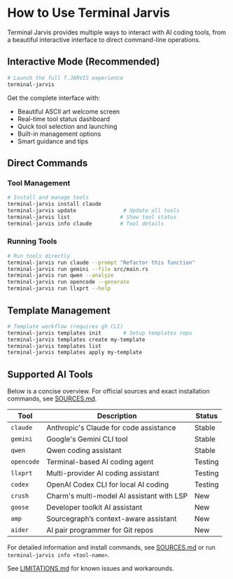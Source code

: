 # How to Use Terminal Jarvis

Terminal Jarvis provides multiple ways to interact with AI coding tools, from a beautiful interactive interface to direct command-line operations.

## Interactive Mode (Recommended)

```bash
# Launch the full T.JARVIS experience
terminal-jarvis
```

Get the complete interface with:

- Beautiful ASCII art welcome screen
- Real-time tool status dashboard
- Quick tool selection and launching
- Built-in management options
- Smart guidance and tips

## Direct Commands

### Tool Management

```bash
# Install and manage tools
terminal-jarvis install claude
terminal-jarvis update               # Update all tools
terminal-jarvis list                # Show tool status
terminal-jarvis info claude         # Tool details
```

### Running Tools

```bash
# Run tools directly
terminal-jarvis run claude --prompt "Refactor this function"
terminal-jarvis run gemini --file src/main.rs
terminal-jarvis run qwen --analyze
terminal-jarvis run opencode --generate
terminal-jarvis run llxprt --help
```

## Template Management

```bash
# Template workflow (requires gh CLI)
terminal-jarvis templates init       # Setup templates repo
terminal-jarvis templates create my-template
terminal-jarvis templates list
terminal-jarvis templates apply my-template
```

## Supported AI Tools

Below is a concise overview. For official sources and exact installation commands, see [SOURCES.md](SOURCES.md).

| Tool       | Description                               | Status     |
| ---------- | ----------------------------------------- | ---------- |
| `claude`   | Anthropic's Claude for code assistance    | Stable     |
| `gemini`   | Google's Gemini CLI tool                  | Stable     |
| `qwen`     | Qwen coding assistant                     | Stable     |
| `opencode` | Terminal-based AI coding agent            | Testing    |
| `llxprt`   | Multi-provider AI coding assistant        | Testing    |
| `codex`    | OpenAI Codex CLI for local AI coding      | Testing    |
| `crush`    | Charm's multi-model AI assistant with LSP | New        |
| `goose`    | Developer toolkit AI assistant            | New        |
| `amp`      | Sourcegraph’s context-aware assistant     | New        |
| `aider`    | AI pair programmer for Git repos          | New        |

For detailed information and install commands, see [SOURCES.md](SOURCES.md) or run `terminal-jarvis info <tool-name>`.

See [LIMITATIONS.md](LIMITATIONS.md) for known issues and workarounds.